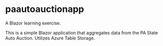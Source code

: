# paautoauctionapp

A Blazor learning exercise.

This is a simple Blazor application that aggregates data from the PA State Auto Auction. Utilizes Azure Table Storage.
